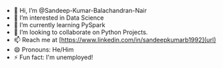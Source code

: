 - 👋 Hi, I’m @Sandeep-Kumar-Balachandran-Nair
- 👀 I’m interested in Data Science
- 🌱 I’m currently learning PySpark
- 💞️ I’m looking to collaborate on Python Projects.
- 📫 Reach me at [https://www.linkedin.com/in/sandeepkumarb1992](url)
- 😄 Pronouns: He/Him
- ⚡ Fun fact: I'm unemployed!

<!---
Sandeep-Kumar-Balachandran-Nair/Sandeep-Kumar-Balachandran-Nair is a ✨ special ✨ repository because its `README.md` (this file) appears on your GitHub profile.
You can click the Preview link to take a look at your changes.
--->
